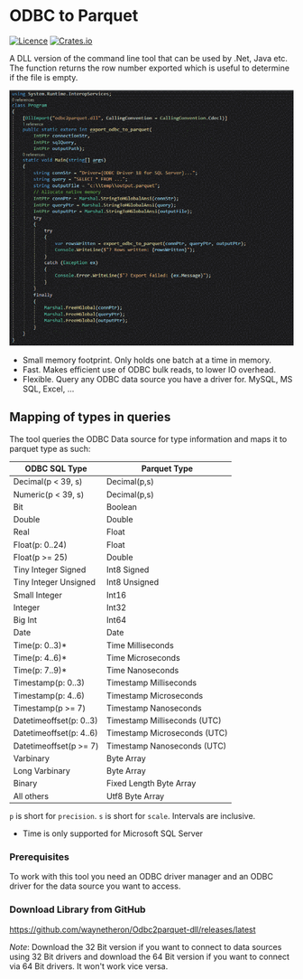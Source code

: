 # ODBC to Parquet

[![Licence](https://img.shields.io/crates/l/odbc2parquet)](https://github.com/pacman82/odbc2parquet/blob/master/License)
[![Crates.io](https://img.shields.io/crates/v/odbc2parquet)](https://crates.io/crates/odbc2parquet)


A DLL version of the command line tool that can be used by .Net, Java etc. The function returns the row number exported which is useful to determine if the file is empty. 

![.Net Example](images/.netExample.png)

* Small memory footprint. Only holds one batch at a time in memory.
* Fast. Makes efficient use of ODBC bulk reads, to lower IO overhead.
* Flexible. Query any ODBC data source you have a driver for. MySQL, MS SQL, Excel, ...

## Mapping of types in queries

The tool queries the ODBC Data source for type information and maps it to parquet type as such:

| ODBC SQL Type              | Parquet Type                 |
|----------------------------|------------------------------|
| Decimal(p < 39, s)         | Decimal(p,s)                 |
| Numeric(p < 39, s)         | Decimal(p,s)                 |
| Bit                        | Boolean                      |
| Double                     | Double                       |
| Real                       | Float                        |
| Float(p: 0..24)            | Float                        |
| Float(p >= 25)             | Double                       |
| Tiny Integer Signed        | Int8 Signed                  |
| Tiny Integer Unsigned      | Int8 Unsigned                |
| Small Integer              | Int16                        |
| Integer                    | Int32                        |
| Big Int                    | Int64                        |
| Date                       | Date                         |
| Time(p: 0..3)*             | Time Milliseconds            |
| Time(p: 4..6)*             | Time Microseconds            |
| Time(p: 7..9)*             | Time Nanoseconds             |
| Timestamp(p: 0..3)         | Timestamp Milliseconds       |
| Timestamp(p: 4..6)         | Timestamp Microseconds       |
| Timestamp(p >= 7)          | Timestamp Nanoseconds        |
| Datetimeoffset(p: 0..3)    | Timestamp Milliseconds (UTC) |
| Datetimeoffset(p: 4..6)    | Timestamp Microseconds (UTC) |
| Datetimeoffset(p >= 7)     | Timestamp Nanoseconds (UTC)  |
| Varbinary                  | Byte Array                   |
| Long Varbinary             | Byte Array                   |
| Binary                     | Fixed Length Byte Array      |
| All others                 | Utf8 Byte Array              |

`p` is short for `precision`. `s` is short for `scale`. Intervals are inclusive.
* Time is only supported for Microsoft SQL Server


### Prerequisites

To work with this tool you need an ODBC driver manager and an ODBC driver for the data source you want to access.

### Download Library from GitHub

<https://github.com/waynetheron/Odbc2parquet-dll/releases/latest>

*Note*: Download the 32 Bit version if you want to connect to data sources using 32 Bit drivers and download the 64 Bit version if you want to connect via 64 Bit drivers. It won't work vice versa.
